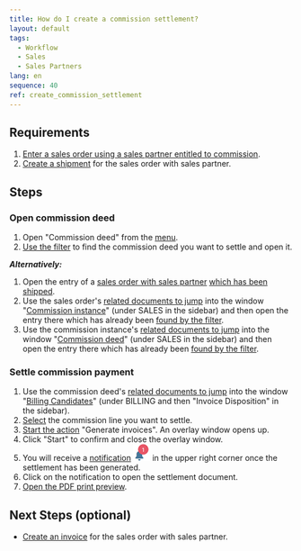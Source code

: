 ```yaml
---
title: How do I create a commission settlement?
layout: default
tags:
  - Workflow
  - Sales
  - Sales Partners
lang: en
sequence: 40
ref: create_commission_settlement
---
```


## Requirements
1. [Enter a sales order using a sales partner entitled to commission](Salesorder_recording_sales_partner).
1. [Create a shipment](Ship_SalesOrder) for the sales order with sales partner.

## Steps

### Open commission deed
1. Open "Commission deed" from the [menu](Menu).
1. [Use the filter](Filtering_function) to find the commission deed you want to settle and open it.

***Alternatively:***

1. Open the entry of a [sales order with sales partner](Salesorder_recording_sales_partner) [which has been shipped](Ship_SalesOrder).
1. Use the sales order's [related documents to jump](JumptoviaSidebar) into the window "[Commission instance](Menu)" (under SALES in the sidebar) and then open the entry there which has already been [found by the filter](Filtering_function).
1. Use the commission instance's [related documents to jump](JumptoviaSidebar) into the window "[Commission deed](Menu)" (under SALES in the sidebar) and then open the entry there which has already been [found by the filter](Filtering_function).

### Settle commission payment
1. Use the commission deed's [related documents to jump](JumptoviaSidebar) into the window "[Billing Candidates](Menu)" (under BILLING and then "Invoice Disposition" in the sidebar).
1. [Select](RecordSelection) the commission line you want to settle.
1. [Start the action](StartAction#actions-menu) "Generate invoices". An overlay window opens up.
1. Click "Start" to confirm and close the overlay window.
1. You will receive a [notification](Notification_types) ![](assets/NotificationBell_WebUI.png) in the upper right corner once the settlement has been generated.
1. Click on the notification to open the settlement document.
1. [Open the PDF print preview](PrintPreview).

## Next Steps (optional)
- [Create an invoice](Invoice_SalesOrder) for the sales order with sales partner.
